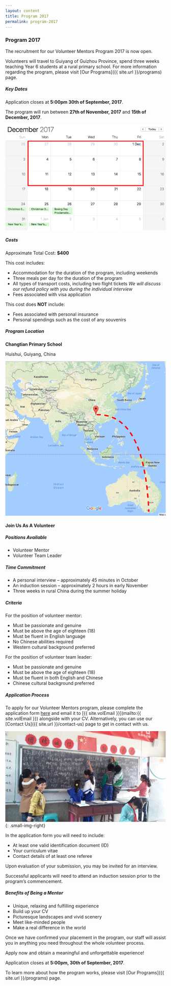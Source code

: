 ```yaml
---
layout: content
title: Program 2017
permalink: program-2017
---
```


### Program 2017

The recruitment for our Volunteer Mentors Program 2017 is now open.

Volunteers will travel to Guiyang of Guizhou Province, spend three weeks teaching Year 6 students at a rural primary school. For more information regarding the program, please visit [Our Programs]({{ site.url }}/programs) page.


##### Key Dates
Application closes at **5:00pm 30th of September, 2017**.

The program will run between **27th of November, 2017** and **15th of December, 2017**.

![key dates](/assets/volunteer/key-dates-2017.png)

##### Costs
Approximate Total Cost: **$400**

This cost includes:

- Accommodation for the duration of the program, including weekends
- Three meals per day for the duration of the program
- All types of transport costs, including two flight tickets *We will discuss our refund policy with you during the individual interview*
- Fees associated with visa application


This cost does **NOT** include:

- Fees associated with personal insurance
- Personal spendings such as the cost of any souvenirs

##### Program Location
**Changtian Primary School**

Huishui, Guiyang, China

![vol location](/assets/volunteer/2017-vol-location.png)


#### Join Us As A Volunteer


##### Positions Available
- Volunteer Mentor
- Volunteer Team Leader


##### Time Commitment

- A personal interview – approximately 45 minutes in October
- An induction session – approximately 2 hours in early November
- Three weeks in rural China during the summer holiday


##### Criteria

For the position of volunteer mentor:

- Must be passionate and genuine
- Must be above the age of eighteen (18)
- Must be fluent in English language
- No Chinese abilities required
- Western cultural background preferred


For the position of volunteer team leader:

- Must be passionate and genuine
- Must be above the age of eighteen (18)
- Must be fluent in both English and Chinese
- Chinese cultural background preferred


##### Application Process

To apply for our Volunteer Mentors program, please complete the application form [here](/assets/volunteer/volunteer-form.pdf) and email it to [{{ site.volEmail }}](mailto:{{ site.volEmail }}) alongside with your CV. Alternatively, you can use our [Contact Us]({{ site.url }}/contact-us) page to get in contact with us.


![drawing blackboard](/assets/volunteer/nacre_school_drawing_blackboard.jpg){: .small-img-right}

In the application form you will need to include:

- At least one valid identification document (ID)
- Your curriculum vitae
- Contact details of at least one referee


Upon evaluation of your submission, you may be invited for an interview.

Successful applicants will need to attend an induction session prior to the program’s commencement.

##### Benefits of Being a Mentor

- Unique, relaxing and fulfilling experience
- Build up your CV
- Picturesque landscapes and vivid scenery
- Meet like-minded people
- Make a real difference in the world


Once we have confirmed your placement in the program, our staff will assist you in anything you need throughout the whole volunteer process.

Apply now and obtain a meaningful and unforgettable experience!

Application closes at **5:00pm, 30th of September, 2017**.

To learn more about how the program works, please visit [Our Programs]({{ site.url }}/programs) page.
